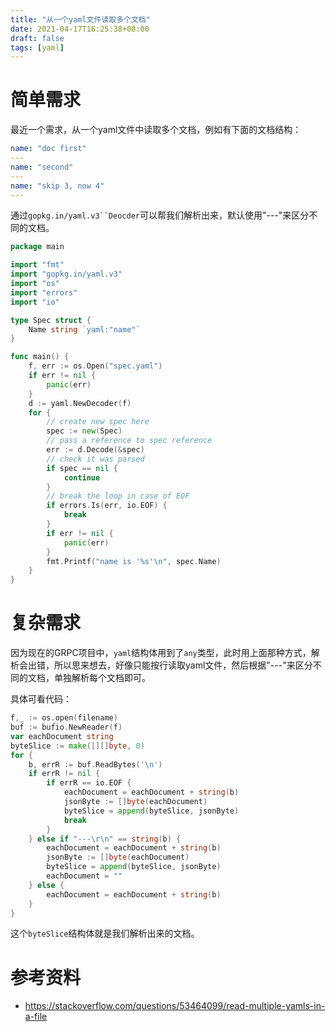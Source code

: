 ```yaml
---
title: "从一个yaml文件读取多个文档"
date: 2021-04-17T16:25:38+08:00
draft: false
tags: [yaml]
---
```


# 简单需求

最近一个需求，从一个yaml文件中读取多个文档，例如有下面的文档结构：

```yaml
name: "doc first"
---
name: "second"
---
name: "skip 3, now 4"
---
```

通过`gopkg.in/yaml.v3``Deocder`可以帮我们解析出来，默认使用"---"来区分不同的文档。

```go
package main

import "fmt"
import "gopkg.in/yaml.v3"
import "os"
import "errors"
import "io"

type Spec struct {
    Name string `yaml:"name"`
}

func main() {
    f, err := os.Open("spec.yaml")
    if err != nil {
        panic(err)
    }
    d := yaml.NewDecoder(f)
    for {
        // create new spec here
        spec := new(Spec)
        // pass a reference to spec reference
        err := d.Decode(&spec)
        // check it was parsed
        if spec == nil {
            continue
        }
        // break the loop in case of EOF
        if errors.Is(err, io.EOF) {
            break
        }
        if err != nil {
            panic(err)
        }
        fmt.Printf("name is '%s'\n", spec.Name)
    }
}
```

# 复杂需求

因为现在的GRPC项目中，`yaml`结构体用到了`any`类型，此时用上面那种方式，解析会出错，所以思来想去，好像只能按行读取yaml文件，然后根据"---"来区分不同的文档，单独解析每个文档即可。



具体可看代码：

```go
f,_ := os.open(filename)
buf := bufio.NewReader(f)
var eachDocument string
byteSlice := make([][]byte, 0)
for {
    b, errR := buf.ReadBytes('\n')
    if errR != nil {
        if errR == io.EOF {
            eachDocument = eachDocument + string(b)
            jsonByte := []byte(eachDocument)
            byteSlice = append(byteSlice, jsonByte)
            break
        }
    } else if "---\r\n" == string(b) {
        eachDocument = eachDocument + string(b)
        jsonByte := []byte(eachDocument)
        byteSlice = append(byteSlice, jsonByte)
        eachDocument = ""
    } else {
        eachDocument = eachDocument + string(b)
    }
}
```

这个`byteSlice`结构体就是我们解析出来的文档。

# 参考资料

- https://stackoverflow.com/questions/53464099/read-multiple-yamls-in-a-file